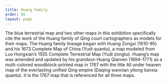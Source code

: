 ```yaml
---
title: Huang Family
order: 95
layout: page
---
```


The blue terrestrial map and two other maps in this exhibition specifically cite the work of the Huang family of Qing court cartographers as models for their maps. The Huang family lineage began with Huang Zongxi (1610-95) and his 1673 Complete Map of China (Yudi quantu), a map modeled from Luo Hongxian’s 1555 Complete Terrestrial Map (Yudi zongtu). Huang’s map was amended and updated by his grandson Huang Qianren (1694–1771) as a multi-colored woodblock-printed map in 1767 with the title All under heaven map of the everlasting unified Qing empire (Daqing wannian yitong tianxia quantu).  It is the 1767 map that is referenced for all three maps.